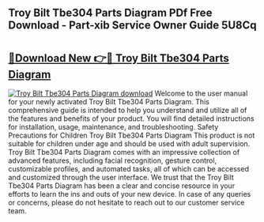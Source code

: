 ## Troy Bilt Tbe304 Parts Diagram PDf Free Download - Part-xib Service Owner Guide 5U8Cq

# <h2><a href="http://dfm4b1h.blite.top/?on=Troy+Bilt+Tbe304+Parts+Diagram">🔗Download New 👉🔴 Troy Bilt Tbe304 Parts Diagram</a></h2>

[![Troy Bilt Tbe304 Parts Diagram download](https://i.imgur.com/lujVjoI.png)](http://dfm4b1h.blite.top/?on=Troy+Bilt+Tbe304+Parts+Diagram)
Welcome to the user manual for your newly activated Troy Bilt Tbe304 Parts Diagram. This comprehensive guide is intended to help you understand and utilize all of the features and benefits of your product. You will find detailed instructions for installation, usage, maintenance, and troubleshooting. Safety Precautions for Children Troy Bilt Tbe304 Parts Diagram This product is not suitable for children under age and should be used with adult supervision. Troy Bilt Tbe304 Parts Diagram comes with an impressive collection of advanced features, including facial recognition, gesture control, customizable profiles, and automated tasks, all of which can be accessed and customized through the user interface. We trust that the Troy Bilt Tbe304 Parts Diagram has been a clear and concise resource in your efforts to learn the ins and outs of your new device. In case of any queries or concerns, please do not hesitate to reach out to our customer service team.
